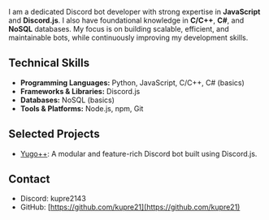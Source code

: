 I am a dedicated Discord bot developer with strong expertise in **JavaScript** and **Discord.js**. I also have foundational knowledge in **C/C++**, **C#**, and **NoSQL** databases. My focus is on building scalable, efficient, and maintainable bots, while continuously improving my development skills.



## Technical Skills

- **Programming Languages:** Python, JavaScript, C/C++, C# (basics)  
- **Frameworks & Libraries:** Discord.js  
- **Databases:** NoSQL (basics)  
- **Tools & Platforms:** Node.js, npm, Git  

## Selected Projects

- [Yugo++](https://github.com/kupre21/Yugo-): A modular and feature-rich Discord bot built using Discord.js.  
 
## Contact

- Discord: kupre2143
- GitHub: [https://github.com/kupre21](https://github.com/kupre21)  

